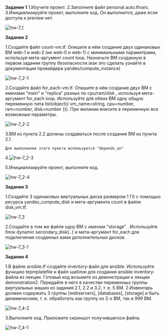 **Задание 1**
1.Изучите проект.
2.Заполните файл personal.auto.tfvars.
3.Инициализируйте проект, выполните код. Он выполнится, даже если доступа к preview нет.

![hw-7_1](./img/hw-7_1.png)

**Задание 2**

1.Создайте файл count-vm.tf. Опишите в нём создание двух одинаковых ВМ web-1 и web-2 (не web-0 и web-1) с минимальными параметрами, используя мета-аргумент count loop. Назначьте ВМ созданную в первом задании группу безопасности.(как это сделать узнайте в документации провайдера yandex/compute_instance)

![hw-7_2-1](./img/hw-7_2-1.png)

2.Создайте файл for_each-vm.tf. Опишите в нём создание двух ВМ с именами "main" и "replica" разных по cpu/ram/disk , используя мета-аргумент for_each loop. Используйте для обеих ВМ одну общую переменную типа list(object({ vm_name=string, cpu=number, ram=number, disk=number })). При желании внесите в переменную все возможные параметры.

![hw-7_2-2](./img/hw-7_2-2.png)

3.ВМ из пункта 2.2 должны создаваться после создания ВМ из пункта 2.1.

    Для выполнения этого пункта используется "depends_on"

4.![hw-7_2-3](./img/hw-7_2-3.png)

5.Инициализируйте проект, выполните код.

![hw-7_2-4](./img/hw-7_2-4.png)

**Задание 3**

1.Создайте 3 одинаковых виртуальных диска размером 1 Гб с помощью ресурса yandex_compute_disk и мета-аргумента count в файле disk_vm.tf.

![hw-7_3](./img/hw-7_3.png)

2.Создайте в том же файле одну ВМ c именем "storage" . Используйте блок dynamic secondary_disk{..} и мета-аргумент for_each для подключения созданных вами дополнительных дисков.

![hw-7_3-1](./img/hw-7_3-1.png)

**Задание 4**

1.В файле ansible.tf создайте inventory-файл для ansible. Используйте функцию tepmplatefile и файл-шаблон для создания ansible inventory-файла из лекции. Готовый код возьмите из демонстрации к лекции demonstration2. Передайте в него в качестве переменных группы виртуальных машин из задания 2.1, 2.2 и 3.2, т. е. 5 ВМ.
2.Инвентарь должен содержать 3 группы [webservers], [databases], [storage] и быть динамическим, т. е. обработать как группу из 2-х ВМ, так и 999 ВМ.

![hw-7_4-2](./img/hw-7_4-2.png)

3.Выполните код. Приложите скриншот получившегося файла.

![hw-7_4-1](./img/hw-7_4-1.png)